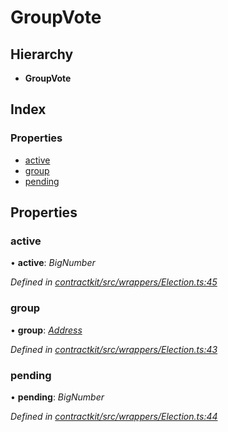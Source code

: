 # GroupVote

## Hierarchy

* **GroupVote**

## Index

### Properties

* [active](../interfaces/_wrappers_election_.groupvote.md#active)
* [group](../interfaces/_wrappers_election_.groupvote.md#group)
* [pending](../interfaces/_wrappers_election_.groupvote.md#pending)

## Properties

### active

• **active**: _BigNumber_

_Defined in_ [_contractkit/src/wrappers/Election.ts:45_](https://github.com/celo-org/celo-monorepo/blob/master/packages/contractkit/src/wrappers/Election.ts#L45)

### group

• **group**: [_Address_](_base_.md#address)

_Defined in_ [_contractkit/src/wrappers/Election.ts:43_](https://github.com/celo-org/celo-monorepo/blob/master/packages/contractkit/src/wrappers/Election.ts#L43)

### pending

• **pending**: _BigNumber_

_Defined in_ [_contractkit/src/wrappers/Election.ts:44_](https://github.com/celo-org/celo-monorepo/blob/master/packages/contractkit/src/wrappers/Election.ts#L44)

